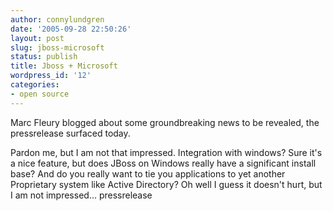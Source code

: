 ```yaml
---
author: connylundgren
date: '2005-09-28 22:50:26'
layout: post
slug: jboss-microsoft
status: publish
title: Jboss + Microsoft
wordpress_id: '12'
categories:
- open source
---
```


Marc Fleury blogged about some groundbreaking news to be revealed, the
pressrelease surfaced today.

Pardon me, but I am not that impressed. Integration with windows? Sure it's a
nice feature, but does JBoss on Windows really have a significant install
base? And do you really want to tie you applications to yet another
Proprietary system like Active Directory? Oh well I guess it doesn't hurt, but
I am not impressed... pressrelease

